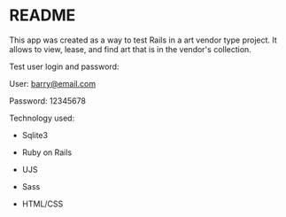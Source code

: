 # README

This app was created as a way to test Rails in a art vendor type project.
It allows to view, lease, and find art that is in the vendor's collection.

Test user login and password:

User: barry@email.com

Password: 12345678


Technology used:

* Sqlite3

* Ruby on Rails

* UJS

* Sass

* HTML/CSS


<!-- rails g scaffold Artist fname:string lname:string
rails g scaffold Transaction user_id:integer address:string payment_amount:integer lease_duration:integer user:belongs_to
rails g scaffold Item artist_id:integer title:string medium:string style:string size:integer yoc:integer origin_country:string artist:belongs_to
rails g scaffold TransactionItem transaction_id:integer item_id:integer transaction:belongs_to item:belongs_to
rails g scaffold Appraisal item_id:integer previous_owner:string value:integer condition:integer item:belongs_to


rails d scaffold Artist
rails d scaffold User
rails d scaffold Transaction
rails d scaffold Item
rails d scaffold TransactionItem
rails d scaffold Appraisal -->

<!-- rails d scaffold Transaction
rails d scaffold TransactionItem

rails g scaffold Sale user_id:integer address:string payment_amount:integer lease_duration:integer user:belongs_to
rails g scaffold SaleItem transaction_id:integer item_id:integer transaction:belongs_to item:belongs_to
 -->
